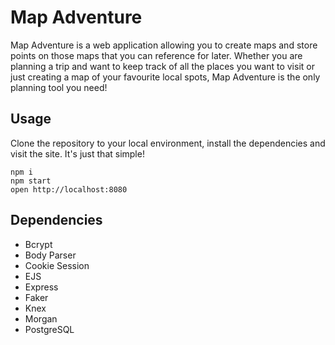 Map Adventure
=====================

Map Adventure is a web application allowing you to create maps and store points on those maps that you can reference for later. Whether you are planning a trip and want to keep track of all the places you want to visit or just creating a map of your favourite local spots, Map Adventure is the only planning tool you need!

## Usage

Clone the repository to your local environment, install the dependencies and visit the site. It's just that simple!

```
npm i
npm start
open http://localhost:8080
```

## Dependencies

- Bcrypt
- Body Parser
- Cookie Session
- EJS
- Express
- Faker
- Knex
- Morgan
- PostgreSQL

